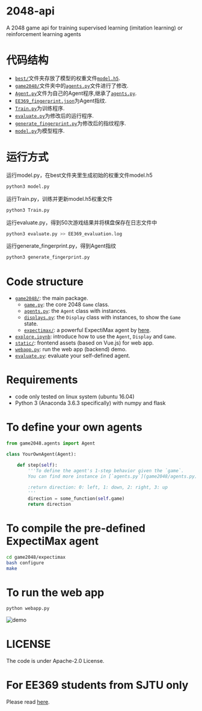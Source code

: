 # 2048-api
A 2048 game api for training supervised learning (imitation learning) or reinforcement learning agents

# 代码结构
* [`best/`](best/)文件夹存放了模型的权重文件[`model.h5`](best/model.h5).
* [`game2048/`](game2048/)文件夹中的[`agents.py`](game2048/agents.py)文件进行了修改.
* [`Agent.py`](Agent.py)文件为自己的Agent程序,继承了[`agents.py`](game2048/agents.py).
* [`EE369_fingerprint.json`](EE369_fingerprint.json)为Agent指纹.
* [`Train.py`](Train.py)为训练程序.
* [`evaluate.py`](evaluate.py)为修改后的运行程序.
* [`generate_fingerprint.py`](generate_fingerprint.py)为修改后的指纹程序.
* [`model.py`](model.py)为模型程序.

# 运行方式
运行model.py，在best文件夹里生成初始的权重文件model.h5
```bash
python3 model.py
```
运行Train.py，训练并更新model.h5权重文件
```bash
python3 Train.py
```
运行evaluate.py，得到50次游戏结果并将棋盘保存在日志文件中
```bash
python3 evaluate.py >> EE369_evaluation.log
```
运行generate_fingerprint.py，得到Agent指纹
```bash
python3 generate_fingerprint.py
```

# Code structure
* [`game2048/`](game2048/): the main package.
    * [`game.py`](game2048/game.py): the core 2048 `Game` class.
    * [`agents.py`](game2048/agents.py): the `Agent` class with instances.
    * [`displays.py`](game2048/displays.py): the `Display` class with instances, to show the `Game` state.
    * [`expectimax/`](game2048/expectimax): a powerful ExpectiMax agent by [here](https://github.com/nneonneo/2048-ai).
* [`explore.ipynb`](explore.ipynb): introduce how to use the `Agent`, `Display` and `Game`.
* [`static/`](static/): frontend assets (based on Vue.js) for web app.
* [`webapp.py`](webapp.py): run the web app (backend) demo.
* [`evaluate.py`](evaluate.py): evaluate your self-defined agent.

# Requirements
* code only tested on linux system (ubuntu 16.04)
* Python 3 (Anaconda 3.6.3 specifically) with numpy and flask

# To define your own agents
```python
from game2048.agents import Agent

class YourOwnAgent(Agent):

    def step(self):
        '''To define the agent's 1-step behavior given the `game`.
        You can find more instance in [`agents.py`](game2048/agents.py).
        
        :return direction: 0: left, 1: down, 2: right, 3: up
        '''
        direction = some_function(self.game)
        return direction

```

# To compile the pre-defined ExpectiMax agent

```bash
cd game2048/expectimax
bash configure
make
```

# To run the web app
```bash
python webapp.py
```
![demo](preview2048.gif)

# LICENSE
The code is under Apache-2.0 License.

# For EE369 students from SJTU only
Please read [here](EE369.md).
